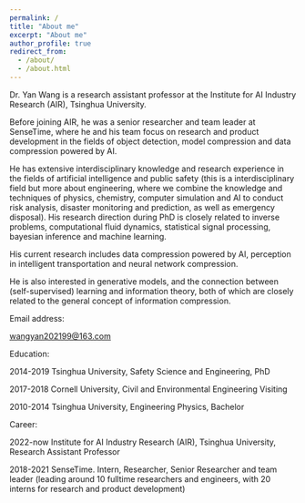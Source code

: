 ```yaml
---
permalink: /
title: "About me"
excerpt: "About me"
author_profile: true
redirect_from: 
  - /about/
  - /about.html
---
```


Dr. Yan Wang is a research assistant professor at the Institute for AI Industry Research (AIR), Tsinghua University. 

Before joining AIR, he was a senior researcher and team leader at SenseTime, where he and his team focus on research and product development in the fields of object detection, model compression and data compression powered by AI. 

He has extensive interdisciplinary knowledge and research experience in the fields of artificial intelligence and public safety (this is a interdisciplinary field but more about engineering, where we combine the knowledge and techniques of physics, chemistry, computer simulation and AI to conduct risk analysis, disaster monitoring and prediction, as well as emergency disposal). His research direction during PhD is closely related to inverse problems, computational fluid dynamics, statistical signal processing, bayesian inference and machine learning.    

His current research includes data compression powered by AI, perception in intelligent transportation and neural network compression. 

He is also interested in generative models, and the connection between (self-supervised) learning and information theory, both of which are closely related to the general concept of information compression. 

   
      


Email address:

wangyan202199@163.com



Education:

2014-2019 Tsinghua University, Safety Science and Engineering, PhD

2017-2018 Cornell University, Civil and Environmental Engineering Visiting  

2010-2014 Tsinghua University, Engineering Physics, Bachelor



Career:

2022-now Institute for AI Industry Research (AIR), Tsinghua University, Research Assistant Professor

2018-2021 SenseTime. Intern, Researcher, Senior Researcher and team leader (leading around 10 fulltime researchers and engineers, with 20 interns for research and product development)

